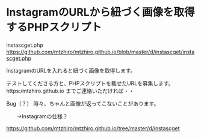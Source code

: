 # InstagramのURLから紐づく画像を取得するPHPスクリプト

instascget.php
　　https://github.com/mtzhiro/mtzhiro.github.io/blob/master/d/instascget/instascget.php

InstagramのURLを入れると紐づく画像を取得します。

テストしてくださる方と、PHPスクリプトを載せたURLを募集します。 https:/mtzhiro.github.io までご連絡いただければ・・

Bug（？）
時々、ちゃんと画像が返ってこないことがあります。

　　→Instagramの仕様？
  
  https://github.com/mtzhiro/mtzhiro.github.io/tree/master/d/instascget
  
  
